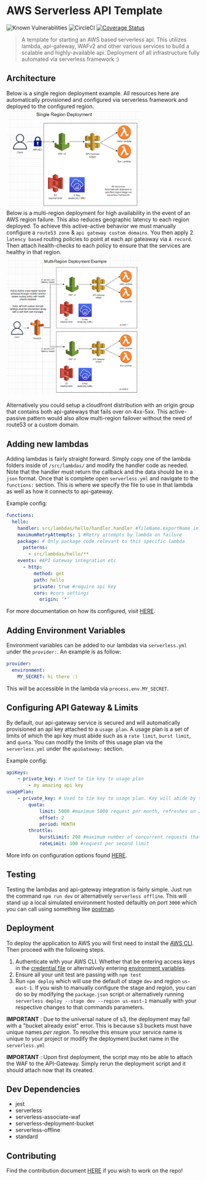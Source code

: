 # AWS Serverless API Template
![Known Vulnerabilities](https://snyk.io/test/github/gagepielsticker/AWS-Api-Template/badge.svg) 
![CircleCI](https://dl.circleci.com/status-badge/img/gh/GagePielsticker/AWS-Api-Template/tree/main.svg?style=svg)
[![Coverage Status](https://coveralls.io/repos/github/GagePielsticker/aws-api-template/badge.svg?branch=main)](https://coveralls.io/github/GagePielsticker/aws-api-template?branch=main)

> A template for starting an AWS based serverless api. This utilizes lambda, api-gateway, WAFv2 and other various services to build a scalable and highly-available api. Deployment of all infrastructure fully automated via serverless framework :)

## Architecture
Below is a single region deployment example. All resources here are automatically provisioned and configured via serverless framework and deployed to the configured region.
<br>
<img src="./docs/single-region.png" width="350" title="Single Region Deployment">
<br>
Below is a multi-region deployment for high availability in the event of an AWS region failure. This also reduces geographic latency to each region deployed. To achieve this active-active behavior we must manually configure a `route53 zone` & `api gateway custom domains`. You then apply 2 `latency based` routing policies to point at each api gateaway via `A record`. Then attach health-checks to each policy to ensure that the services are healthy in that region.
<br>
<img src="./docs/multi-region.png" width="350" title="Single Region Deployment">

Alternatively you could setup a cloudfront distribution with an origin group that contains both api-gateways that fails over on 4xx-5xx. This active-passive pattern would also allow multi-region failover without the need of route53 or a custom domain.

## Adding new lambdas
Adding lambdas is fairly straight forward. Simply copy one of the lambda folders inside of `/src/lambdas/` and modify the handler code as needed. Note that the handler must return the callback and the data should be in a `json` format. Once that is complete open `serverless.yml` and navigate to the `functions:` section. This is where we specify the file to use in that lambda as well as how it connects to api-gateway. 

Example config:
```yaml
functions:
  hello:
    handler: src/lambdas/hello/handler.handler #fileName.exportName in code
    maximumRetryAttempts: 1 #Retry attempts by lambda on failure
    package: # Only package code relevant to this specific lambda
      patterns:
        - src/lambdas/hello/**
    events: #API Gateway integration etc
      - http:
          method: get
          path: hello
          private: true #require api key
          cors: #cors settings
            origin: '*'
```

For more documentation on how its configured, visit [HERE](https://www.serverless.com/framework/docs/providers/aws/guide/functions).

## Adding Environment Variables
Environment variables can be added to our lambdas via `serverless.yml` under the `provider:`. An example is as follow:
```yaml
provider:
  environment:
    MY_SECRET: hi there :)
```
This will be accessible in the lambda via `process.env.MY_SECRET`.

## Configuring API Gateway & Limits
By default, our api-gateway service is secured and will automatically provisioned an api key attached to a `usage plan`. A usage plan is a set of limits of which the api key must abide such as a `rate limit`, `burst limit`, and `quota`. You can modify the limits of this usage plan via the `serverless.yml` under the `apiGateway:` section. 

Example config:
```yaml
apiKeys:
    - private_key: # Used to tie key to usage plan
        - my amazing api key
usagePlan:
    - private_key: # Used to tie key to usage plan. Key will abide by the following
        quota:
            limit: 5000 #maximum 5000 request per month, refreshes on 2nd day
            offset: 2
            period: MONTH
        throttle:
            burstLimit: 200 #maximum number of concurrent requests that API gateway will serve at any given point
            rateLimit: 100 #request per second limit
```
More info on configuration options found [HERE](https://www.serverless.com/framework/docs/providers/aws/events/apigateway).

## Testing
Testing the lambdas and api-gateway integration is fairly simple. Just run the command `npm run dev` or alternatively `serverless offline`. This will stand up a local simulated environment hosted defaultly on port `3000` which you can call using something like [postman](https://www.postman.com/).

## Deployment
To deploy the application to AWS you will first need to install the [AWS CLI](https://docs.aws.amazon.com/cli/latest/userguide/getting-started-install.html). Then proceed with the following steps.

1. Authenticate with your AWS CLI. Whether that be entering access keys in the [credential file](https://docs.aws.amazon.com/cli/latest/userguide/cli-configure-files.html) or alternatively entering [environment variables](https://docs.aws.amazon.com/cli/latest/userguide/cli-configure-envvars.html).
2. Ensure all your unit test are passing with `npm test`
3. Run `npm deploy` which will use the default of stage `dev` and region `us-east-1`. If you wish to manually configure the stage and region, you can do so by modifying the `package.json` script or alternatively running `serverless deploy --stage dev --region us-east-1` manually with your respective changes to that commands parameters.

**IMPORTANT** : Due to the universal nature of s3, the deployment may fail with a "bucket already exist" error. This is because s3 buckets must have unique names _per region_. To resolve this ensure your service name is unique to your project or modify the deployment bucket name in the `serverless.yml` 

**IMPORTANT** : Upon first deployment, the script may nto be able to attach the WAF to the API-Gateway. Simply rerun the deployment script and it should attach now that its created.

## Dev Dependencies
- jest
- serverless
- serverless-associate-waf
- serverless-deployment-bucket
- serverless-offline
- standard

## Contributing
Find the contribution document [HERE](/CONTRIBUTING.md) if you wish to work on the repo!